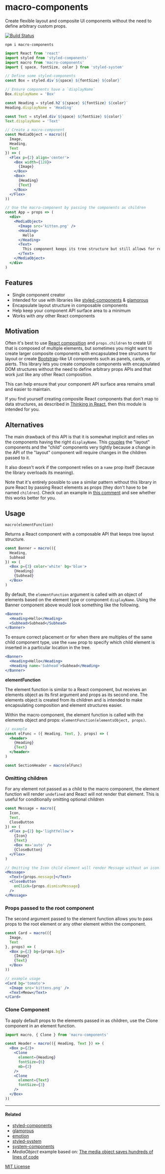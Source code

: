 
# macro-components

Create flexible layout and composite UI components without the need to define arbitrary custom props.


[![Build Status][build-badge]][build]
<!-- cant log in so nope
[![Coverage][coverage-badge]][coverage]
-->

[build-badge]: https://img.shields.io/travis/jxnblk/macro-components/master.svg?style=flat-square
[build]: https://travis-ci.org/jxnblk/macro-components
[coverage-badge]: https://img.shields.io/codecov/c/github/jxnblk/macro-components.svg?style=flat-square
[coverage]: https://codecov.io/github/jxnblk/macro-components

```
npm i macro-components
```

```jsx
import React from 'react'
import styled from 'styled-components'
import macro from 'macro-components'
import { space, fontSize, color } from 'styled-system'

// Define some styled-components
const Box = styled.div`${space} ${fontSize} ${color}`

// Ensure components have a `displayName`
Box.displayName = 'Box'

const Heading = styled.h2`${space} ${fontSize} ${color}`
Heading.displayName = 'Heading'

const Text = styled.div`${space} ${fontSize} ${color}`
Text.displayName = 'Text'

// Create a macro-component
const MediaObject = macro(({
  Image,
  Heading,
  Text
}) => (
  <Flex p={2} align='center'>
    <Box width={128}>
      {Image}
    </Box>
    <Box>
      {Heading}
      {Text}
    </Box>
  </Flex>
))

// Use the macro-component by passing the components as children
const App = props => (
  <div>
    <MediaObject>
      <Image src='kitten.png' />
      <Heading>
        Hello
      </Heading>
      <Text>
        This component keeps its tree structure but still allows for regular composition.
      </Text>
    </MediaObject>
  </div>
)
```

## Features

- Single component creator
- Intended for use with libraries like [styled-components][sc] & [glamorous][glamorous]
- Encapsulate layout structure in composable components
- Help keep your component API surface area to a minimum
- Works with *any* other React components

## Motivation

Often it's best to use [React composition][composition] and `props.children`
to create UI that is composed of multiple elements,
but sometimes you might want to create larger composite components
with encapsulated tree structures for layout
or create [Bootstrap][bootstrap]-like UI components
such as panels, cards, or alerts.
This library lets you create composite components
with encapsulated DOM structures
without the need to define arbitrary props APIs
and that work just like any other React composition.

This can help ensure that your component API surface area remains small
and easier to maintain.

If you find yourself creating composite React components that don't map to data structures,
as described in [Thinking in React][thinking-in-react],
then this module is intended for you.

[composition]: https://reactjs.org/docs/composition-vs-inheritance.html
[thinking-in-react]: https://reactjs.org/docs/thinking-in-react.html
[bootstrap]: https://getbootstrap.com

## Alternatives

The main drawback of this API is that it is somewhat implicit and relies on the components
having the right `displayName`. This [couples](https://github.com/jxnblk/macro-components/issues/3#issuecomment-361997713) the "layout" components and the "child" components
very tightly because a change in the API of the "layout" component will require changes in
the children passed to it.

It also doesn't work if the component relies on a `name`
prop itself (because the library overloads its meaning).

Note that it's entirely possible to use a similar pattern without this library in pure
React by passing React elements as props (they don't have to be named `children`). Check out
an example in [this comment](https://github.com/jxnblk/macro-components/issues/3#issuecomment-361971573)
and see whether this works better for you.

## Usage

`macro(elementFunction)`

Returns a React component with a composable API that keeps tree layout structure.

```jsx
const Banner = macro(({
  Heading,
  Subhead
}) => (
  <Box p={3} color='white' bg='blue'>
    {Heading}
    {Subhead}
  </Box>
)
```

By default, the `elementFunction` argument is called with an object of elements based on the element type or component `displayName`.
Using the Banner component above would look something like the following.

```jsx
<Banner>
  <Heading>Hello</Heading>
  <Subhead>Subhead</Subhead>
</Banner>
```

To ensure correct placement or for when there are multiples of the same child component type,
use the `name` prop to specify which child element is inserted in a particular location in the tree.

```jsx
<Banner>
  <Heading>Hello</Heading>
  <Heading name='Subhead'>Subhead</Heading>
</Banner>
```

**elementFunction**

The element function is similar to a React component, but receives an elements object as its first argument and props as its second one.
The elements object is created from its children and is intended to make encapsulating composition and element structures easier.

Within the macro component, the element function is called with the elements object and props: `elementFunction(elementsObject, props)`.

```jsx
// example
const elFunc = ({ Heading, Text, }, props) => (
  <header>
    {Heading}
    {Text}
  </header>
)

const SectionHeader = macro(elFunc)
```

### Omitting children

For any element not passed as a child to the macro component,
the element function will render `undefined` and React will not render that element.
This is useful for conditionally omitting optional children

```jsx
const Message = macro({
  Icon,
  Text,
  CloseButton
}) => (
  <Flex p={2} bg='lightYellow'>
    {Icon}
    {Text}
    <Box mx='auto' />
    {CloseButton}
  </Flex>
)

// Omitting the Icon child element will render Message without an icon.
<Message>
  <Text>{props.message}</Text>
  <CloseButton
    onClick={props.dismissMessage}
  />
</Message>
```

### Props passed to the root component

The second argument passed to the element function allows you to pass props to the root element or any other element within the component.

```jsx
const Card = macro(({
  Image,
  Text
}, props) => (
  <Box p={2} bg={props.bg}>
    {Image}
    {Text}
  </Box>
))

// example usage
<Card bg='tomato'>
  <Image src='kittens.png' />
  <Text>Meow</Text>
</Card>
```

### Clone Component

To apply default props to the elements passed in as children, use the Clone component in an element function.

```jsx
import macro, { Clone } from 'macro-components'

const Header = macro(({ Heading, Text }) => (
  <Box p={2}>
    <Clone
      element={Heading}
      fontSize={6}
      mb={2}
    />
    <Clone
      element={Text}
      fontSize={3}
    />
  </Box>
))
```

---

#### Related

- [styled-components][sc]
- [glamorous][glamorous]
- [emotion][emotion]
- [styled-system](https://github.com/jxnblk/styled-system)
- [system-components](https://github.com/jxnblk/system-components)
- *MediaObject* example based on: [The media object saves hundreds of lines of code](http://www.stubbornella.org/content/2010/06/25/the-media-object-saves-hundreds-of-lines-of-code/)

[sc]: https://github.com/styled-components/styled-components
[glamorous]: https://github.com/paypal/glamorous
[emotion]: https://github.com/emotion-js/emotion

[MIT License](LICENSE.md)

